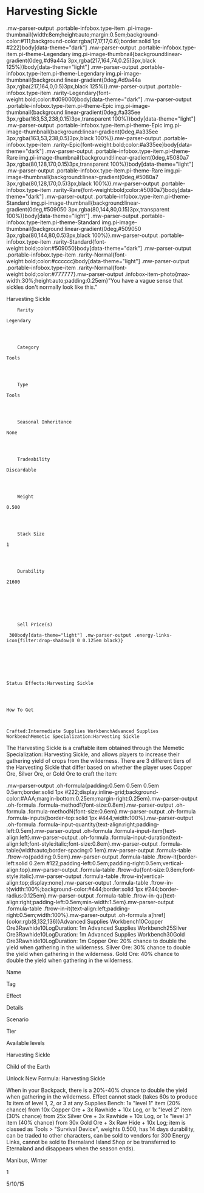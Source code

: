 # Harvesting Sickle

.mw-parser-output .portable-infobox.type-item .pi-image-thumbnail{width:8em;height:auto;margin:0.5em;background-color:#111;background-color:rgba(17,17,17,0.6);border:solid 1px #222}body[data-theme="dark"] .mw-parser-output .portable-infobox.type-item.pi-theme-Legendary img.pi-image-thumbnail{background:linear-gradient(0deg,#d9a44a 3px,rgba(217,164,74,0.25)3px,black 125%)}body[data-theme="light"] .mw-parser-output .portable-infobox.type-item.pi-theme-Legendary img.pi-image-thumbnail{background:linear-gradient(0deg,#d9a44a 3px,rgba(217,164,0,0.5)3px,black 125%)}.mw-parser-output .portable-infobox.type-item .rarity-Legendary{font-weight:bold;color:#d09000}body[data-theme="dark"] .mw-parser-output .portable-infobox.type-item.pi-theme-Epic img.pi-image-thumbnail{background:linear-gradient(0deg,#a335ee 3px,rgba(163,53,238,0.15)3px,transparent 100%)}body[data-theme="light"] .mw-parser-output .portable-infobox.type-item.pi-theme-Epic img.pi-image-thumbnail{background:linear-gradient(0deg,#a335ee 3px,rgba(163,53,238,0.5)3px,black 100%)}.mw-parser-output .portable-infobox.type-item .rarity-Epic{font-weight:bold;color:#a335ee}body[data-theme="dark"] .mw-parser-output .portable-infobox.type-item.pi-theme-Rare img.pi-image-thumbnail{background:linear-gradient(0deg,#5080a7 3px,rgba(80,128,170,0.15)3px,transparent 100%)}body[data-theme="light"] .mw-parser-output .portable-infobox.type-item.pi-theme-Rare img.pi-image-thumbnail{background:linear-gradient(0deg,#5080a7 3px,rgba(80,128,170,0.5)3px,black 100%)}.mw-parser-output .portable-infobox.type-item .rarity-Rare{font-weight:bold;color:#5080a7}body[data-theme="dark"] .mw-parser-output .portable-infobox.type-item.pi-theme-Standard img.pi-image-thumbnail{background:linear-gradient(0deg,#509050 3px,rgba(80,144,80,0.15)3px,transparent 100%)}body[data-theme="light"] .mw-parser-output .portable-infobox.type-item.pi-theme-Standard img.pi-image-thumbnail{background:linear-gradient(0deg,#509050 3px,rgba(80,144,80,0.5)3px,black 100%)}.mw-parser-output .portable-infobox.type-item .rarity-Standard{font-weight:bold;color:#509050}body[data-theme="dark"] .mw-parser-output .portable-infobox.type-item .rarity-Normal{font-weight:bold;color:#cccccc}body[data-theme="light"] .mw-parser-output .portable-infobox.type-item .rarity-Normal{font-weight:bold;color:#777777}.mw-parser-output .infobox-item-photo{max-width:30%;height:auto;padding:0.25em}"You have a vague sense that sickles don't normally look like this."

Harvesting Sickle


	
		
		
	
	


	

	
		Rarity
	
	Legendary



	
		Category
	
	Tools



	
		Type
	
	Tools



	
		Seasonal Inheritance
	
	None



	
		Tradeability
	
	Discardable



	
		Weight
	
	0.500



	
		Stack Size
	
	1



	
		Durability
	
	21600




	

	
		Sell Price(s)
	
	 300body[data-theme="light"] .mw-parser-output .energy-links-icon{filter:drop-shadow(0 0 0.125em black)}




	

	
	Status Effects:Harvesting Sickle




	How To Get


	
	Crafted:Intermediate Supplies WorkbenchAdvanced Supplies WorkbenchMemetic Specialization:Harvesting Sickle





The Harvesting Sickle is a craftable item obtained through the Memetic Specialization: Harvesting Sickle, and allows players to increase their gathering yield of crops from the wilderness. There are 3 different tiers of the Harvesting Sickle that differ based on whether the player uses Copper Ore, Silver Ore, or Gold Ore to craft the item:

.mw-parser-output .oh-formula{padding:0.5em 0.5em 0.5em 0.5em;border:solid 1px #222;display:inline-grid;background-color:#AAA;margin-bottom:0.25em;margin-right:0.25em}.mw-parser-output .oh-formula .formula-method1{font-size:0.8em}.mw-parser-output .oh-formula .formula-methodN{font-size:0.6em}.mw-parser-output .oh-formula .formula-inputs{border-top:solid 1px #444;width:100%}.mw-parser-output .oh-formula .formula-input-quantity{text-align:right;padding-left:0.5em}.mw-parser-output .oh-formula .formula-input-item{text-align:left}.mw-parser-output .oh-formula .formula-input-duration{text-align:left;font-style:italic;font-size:0.8em}.mw-parser-output .formula-table{width:auto;border-spacing:0 1em}.mw-parser-output .formula-table .ftrow-ro{padding:0.5em}.mw-parser-output .formula-table .ftrow-it{border-left:solid 0.2em #122;padding-left:0.5em;padding-right:0.5em;vertical-align:top}.mw-parser-output .formula-table .ftrow-du{font-size:0.8em;font-style:italic}.mw-parser-output .formula-table .ftrow-in{vertical-align:top;display:none}.mw-parser-output .formula-table .ftrow-in-t{width:100%;background-color:#444;border:solid 1px #244;border-radius:0.125em}.mw-parser-output .formula-table .ftrow-in-qu{text-align:right;padding-left:0.5em;min-width:1.5em}.mw-parser-output .formula-table .ftrow-in-it{text-align:left;padding-right:0.5em;width:100%}.mw-parser-output .oh-formula a[href]{color:rgb(8,132,136)}Advanced Supplies Workbench10Copper Ore3Rawhide10Log&#173;Duration: 1m
Advanced Supplies Workbench25Silver Ore3Rawhide10Log&#173;Duration: 1m
Advanced Supplies Workbench30Gold Ore3Rawhide10Log&#173;Duration: 1m
Copper Ore: 20% chance to double the yield when gathering in the wilderness.
Silver Ore: 30% chance to double the yield when gathering in the wilderness.
Gold Ore: 40% chance to double the yield when gathering in the wilderness.




Name

Tag

Effect

Details

Scenario

Tier

Available levels


Harvesting Sickle

Child of the Earth

Unlock New Formula: Harvesting Sickle

When in your Backpack, there is a 20%-40% chance to double the yield when gathering in the wilderness. Effect cannot stack (takes 60s to produce 1x item of level 1, 2, or 3 at any Supplies Bench: 1x "level 1" item (20% chance) from 10x Copper Ore + 3x Rawhide + 10x Log, or 1x "level 2" item (30% chance) from 25x Silver Ore + 3x Rawhide + 10x Log, or 1x "level 3" item (40% chance) from 30x Gold Ore + 3x Raw Hide + 10x Log; item is classed as Tools &gt; "Survival Device", weights 0.500, has 14 days durability, can be traded to other characters, can be sold to vendors for 300 Energy Links, cannot be sold to Eternaland Island Shop or be transferred to Eternaland and disappears when the season ends).

Manibus, Winter

1

5/10/15
